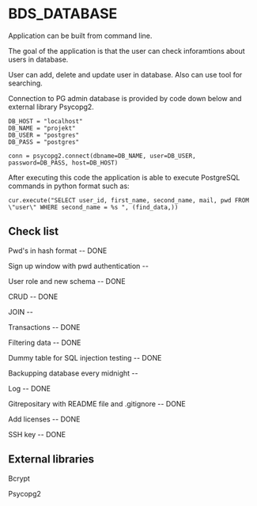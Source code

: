 # BDS_DATABASE

Application can be built from command line. 

The goal of the application is that the user can check inforamtions about users in database.

User can add, delete and update user in database. Also can use tool for searching.

Connection to PG admin database is provided by code down below and external library Psycopg2.

```
DB_HOST = "localhost"
DB_NAME = "projekt"
DB_USER = "postgres"
DB_PASS = "postgres"

conn = psycopg2.connect(dbname=DB_NAME, user=DB_USER, password=DB_PASS, host=DB_HOST)
```

After executing this code the application is able to execute PostgreSQL commands in python format such as:

```
cur.execute("SELECT user_id, first_name, second_name, mail, pwd FROM \"user\" WHERE second_name = %s ", (find_data,))
```

## Check list

Pwd's in hash format -- DONE

Sign up window with pwd authentication --

User role and new schema -- DONE

CRUD -- DONE

JOIN -- 

Transactions -- DONE

Filtering data -- DONE

Dummy table for SQL injection testing -- DONE

Backupping database every midnight -- 

Log -- DONE

Gitrepositary with README file and .gitignore -- DONE

Add licenses -- DONE

SSH key -- DONE

## External libraries


Bcrypt

Psycopg2
